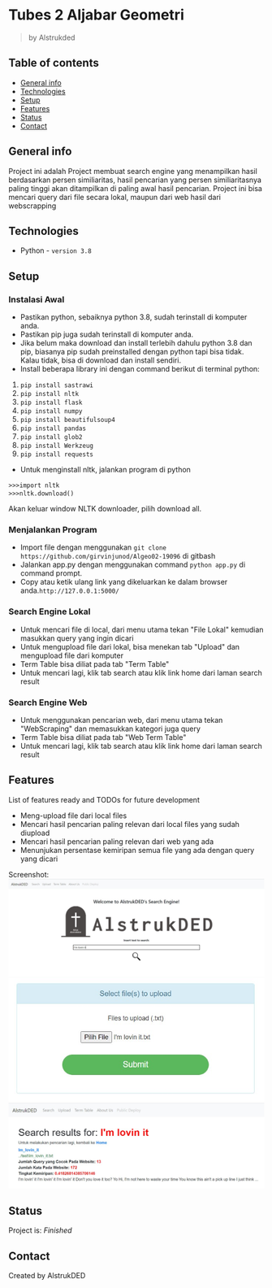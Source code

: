 # Tubes 2 Aljabar Geometri
> by Alstrukded

## Table of contents
* [General info](#general-info)
* [Technologies](#technologies)
* [Setup](#setup)
* [Features](#features)
* [Status](#status)
* [Contact](#contact)

## General info
Project ini adalah Project membuat search engine yang menampilkan hasil berdasarkan persen similiaritas,
hasil pencarian yang persen similiaritasnya paling tinggi akan ditampilkan di paling awal hasil pencarian.
Project ini bisa mencari query dari file secara lokal, maupun dari web hasil dari webscrapping

## Technologies
* Python - `version 3.8`

## Setup
### Instalasi Awal
* Pastikan python, sebaiknya python 3.8, sudah terinstall di komputer anda.
* Pastikan pip juga sudah terinstall di komputer anda.
* Jika belum maka download dan install terlebih dahulu python 3.8 dan pip, biasanya pip sudah preinstalled dengan python tapi bisa tidak. Kalau tidak, bisa di download dan install sendiri.
* Install beberapa library ini dengan command berikut di terminal python:
1. `pip install sastrawi`
2. `pip install nltk`
3. `pip install flask`
4. `pip install numpy`
5. `pip install beautifulsoup4`
6. `pip install pandas`
7. `pip install glob2`
8. `pip install Werkzeug`
9. `pip install requests`
* Untuk menginstall nltk, jalankan program di python
```
>>>import nltk
>>>nltk.download()
```
Akan keluar window NLTK downloader, pilih download all.

### Menjalankan Program
* Import file dengan menggunakan `git clone https://github.com/girvinjunod/Algeo02-19096` di gitbash 
* Jalankan app.py dengan menggunakan command `python app.py` di command prompt.
* Copy atau ketik ulang link yang dikeluarkan ke dalam browser anda.`http://127.0.0.1:5000/`

### Search Engine Lokal 
* Untuk mencari file di local, dari menu utama tekan "File Lokal" kemudian masukkan query yang ingin dicari
* Untuk mengupload file dari lokal, bisa menekan tab "Upload" dan mengupload file dari komputer
* Term Table bisa diliat pada tab "Term Table"
* Untuk mencari lagi, klik tab search atau klik link home dari laman search result

### Search Engine Web
* Untuk menggunakan pencarian web, dari menu utama tekan "WebScraping" dan memasukkan kategori juga query
* Term Table bisa diliat pada tab "Web Term Table"
* Untuk mencari lagi, klik tab search atau klik link home dari laman search result

## Features
List of features ready and TODOs for future development
* Meng-upload file dari local files
* Mencari hasil pencarian paling relevan dari local files yang sudah diupload
* Mencari hasil pencarian paling relevan dari web yang ada
* Menunjukan persentase kemiripan semua file yang ada dengan query yang dicari

Screenshot:
![Example Home Page](./src/img/homepage.jpg)
![Example Upload](./src/img/upload.jpg)
![Example Upload](./src/img/result.jpg)

## Status
Project is: _Finished_

## Contact
Created by AlstrukDED
